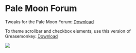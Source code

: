 # Pale Moon Forum
Tweaks for the Pale Moon Forum: <a href="https://raw.githubusercontent.com/srazzano/Pale_Moon_Forum/master/Pale_Moon_Forum.user.js">Download</a>

To theme scrollbar and checkbox elements, use this version of Greasemonkey: <a href="https://raw.githubusercontent.com/srazzano/Greasemonkey/master/greasemonkey-PM1.0.2.xpi">Download</a>

<img src="https://github.com/srazzano/Images/blob/master/pmforum.png"/>
